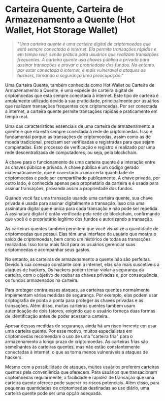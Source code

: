 # Carteira Quente, Carteira de Armazenamento a Quente (Hot Wallet, Hot Storage Wallet)

>"*Uma carteira quente é uma carteira digital de criptomoedas que está sempre conectada à internet. Ela permite transações rápidas e em tempo real, sendo prática para usuários que realizam transações frequentes. A carteira quente usa chaves pública e privada para assinar transações e provar a propriedade dos fundos. No entanto, por estar conectada à internet, é mais vulnerável a ataques de hackers, tornando a segurança uma preocupação.*"

Uma Carteira Quente, também conhecida como Hot Wallet ou Carteira de Armazenamento a Quente, é uma espécie de carteira digital de criptomoedas que está sempre conectada à internet. Este tipo de carteira é amplamente utilizado devido à sua praticidade, principalmente por usuários que realizam transações frequentes com criptomoedas. Por ser conectada à internet, a carteira quente permite transações rápidas e praticamente em tempo real.

Uma das características essenciais de uma carteira de armazenamento a quente é que ela está sempre conectada à rede de criptomoedas. Isso é fundamental porque as transações de criptomoedas, assim como as de moeda tradicional, precisam ser verificadas e registradas para que sejam completadas. Este processo de verificação e registro é realizado por uma rede descentralizada de computadores, ou seja, pela blockchain.

A chave para o funcionamento de uma carteira quente é a interação entre as chaves pública e privada. A chave pública é um código gerado matematicamente, que é conectado a uma certa quantidade de criptomoedas e pode ser compartilhado publicamente. A chave privada, por outro lado, é conhecida apenas pelo proprietário da carteira e é usada para assinar transações, provando assim a propriedade dos fundos.

Quando você faz uma transação usando uma carteira quente, sua chave privada é usada para assinar digitalmente a transação. Isso cria uma assinatura digital que é única para cada transação e não pode ser repetida. A assinatura digital é então verificada pela rede de blockchain, confirmando que você é o proprietário legítimo dos fundos e autorizando a transação.

As carteiras quentes também permitem que você visualize a quantidade de criptomoedas que possui. Elas têm uma interface de usuário que mostra o saldo de criptomoedas, bem como um histórico de todas as transações realizadas. Isso torna mais fácil para os usuários gerenciar suas criptomoedas e acompanhar seus gastos.

No entanto, as carteiras de armazenamento a quente não são perfeitas. Devido à sua conexão constante com a internet, elas são mais suscetíveis a ataques de hackers. Os hackers podem tentar violar a segurança da carteira, com o objetivo de roubar as chaves privadas e, por consequência, os fundos armazenados na carteira.

Para proteger contra esses ataques, as carteiras quentes normalmente implementam várias medidas de segurança. Por exemplo, elas podem usar criptografia de ponta a ponta para proteger as chaves privadas e as transações. Além disso, muitas carteiras quentes também usam autenticação de dois fatores, exigindo que o usuário forneça duas formas de identificação antes de poder acessar a carteira.

Apesar dessas medidas de segurança, ainda há um risco inerente em usar uma carteira quente. Por esse motivo, muitos especialistas em criptomoedas recomendam o uso de uma "carteira fria" para o armazenamento a longo prazo de criptomoedas. As carteiras frias são semelhantes às carteiras quentes, mas não estão constantemente conectadas à internet, o que as torna menos vulneráveis a ataques de hackers.

Mesmo com a possibilidade de ataques, muitos usuários preferem carteiras quentes pela conveniência que oferecem. Para usuários que transacionam criptomoedas regularmente, a facilidade e rapidez de transação que uma carteira quente oferece pode superar os riscos potenciais. Além disso, para pequenas quantidades de criptomoedas destinadas ao uso diário, uma carteira quente pode ser uma opção adequada.
